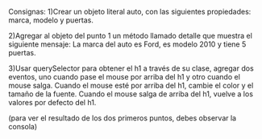 Consignas:
1)Crear un objeto literal auto, con las siguientes propiedades: marca, modelo y puertas.</li>

2)Agregar al objeto del punto 1 un método llamado detalle que muestra el siguiente mensaje: La marca del auto es Ford, es modelo 2010 y tiene 5 puertas.

3)Usar querySelector para obtener el h1 a través de su clase, agregar dos eventos, uno cuando pase el mouse por arriba del h1 y otro cuando el mouse salga. 
Cuando el mouse esté por arriba del h1, cambie el color y el tamaño de la fuente. Cuando el mouse salga de arriba del h1, vuelve a los valores por defecto del h1.

(para ver el resultado de los dos primeros puntos, debes observar la consola)
